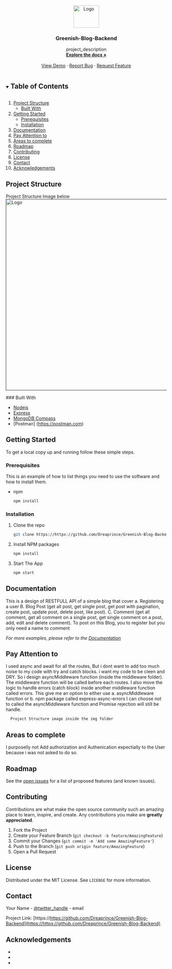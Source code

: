 <!-- PROJECT LOGO -->
<br />
<p align="center">
  <a href="https://https://github.com/Dreaprince/Greenish-Blog-Backend">
    <img src="" alt="Logo" width="80" height="70">
  </a>

  <h3 align="center">Greenish-Blog-Backend</h3>

  <p align="center">
    project_description
    <br />
    <a href="https://https://github.com/Dreaprince/Greenish-Blog-Backend"><strong>Explore the docs »</strong></a>
    <br />
    <br />
    <a href="https://github.com/github_username/repo_name">View Demo</a>
    ·
    <a href="https://github.com/github_username/repo_name/issues">Report Bug</a>
    ·
    <a href="https://github.com/github_username/repo_name/issues">Request Feature</a>
  </p>
</p>



<!-- TABLE OF CONTENTS -->
<details open="open">
  <summary><h2 style="display: inline-block">Table of Contents</h2></summary>
  <ol>
    <li>
      <a href="#about-the-project">Project Structure</a>
      <ul>
        <li><a href="#built-with">Built With</a></li>
      </ul>
    </li>
    <li>
      <a href="#getting-started">Getting Started</a>
      <ul>
        <li><a href="#prerequisites">Prerequisites</a></li>
        <li><a href="#installation">Installation</a></li>
      </ul>
    </li>
    <li><a href="#usage">Documentation</a></li>
    <li><a href="#usage">Pay Attention to</a></li>
    <li><a href="#usage">Areas to complete</a></li>
    <li><a href="#roadmap">Roadmap</a></li>
    <li><a href="#contributing">Contributing</a></li>
    <li><a href="#license">License</a></li>
    <li><a href="#contact">Contact</a></li>
    <li><a href="#acknowledgements">Acknowledgements</a></li>
  </ol>
</details>



<!-- ABOUT THE PROJECT -->
## Project Structure
<p>
 Project Structure Image below
  <a href="">
      <img src="img/project_structure" alt="Logo" width="700" height="600">
  </a>
</p>
### Built With

* [Nodejs](https://nodejs.org/en/)
* [Express](https://expressjs.com)
* [MongoDB Compass](https://www.mongodb.com/try/download/compass)
* [Postman] (https://postman.com)


<!-- GETTING STARTED -->
## Getting Started

To get a local copy up and running follow these simple steps.

### Prerequisites

This is an example of how to list things you need to use the software and how to install them.
* npm
  ```sh
  npm install 
  ```

### Installation

1. Clone the repo
   ```sh
   git clone https://https://github.com/Dreaprince/Greenish-Blog-Backend.git
   ```
2. Install NPM packages
   ```sh
   npm install
   ```
3. Start The App
   ```sh
   npm start
   ```


## Documentation

This is a design of RESTFULL API of a simple blog that cover
a. Registering a user
B. Blog Post (get all post, get single post, get post with pagination, create post, update post, delete post, like post).
C. Comment (get all comment, get all comment on a single post, get single comment on a post, add, edit and delete comment).
To post on this Blog, you to register but you only need a name to comment



_For more examples, please refer to the [Documentation](https://example.com)_


## Pay Attention to

I used async and await for all the routes, But i dont want to add too much noise to my code with try and catch blocks. i want my code to be cleen and DRY.
So i design asyncMiddleware function (inside the middleware folder). The middleware function will be called before each routes.
I also move the logic to handle errors (catch block) inside another middleware function called errors. This give me an option to either use 
a. asyncMiddleware function or
b. npm package called express-async-errors
I can choose not to called the asyncMiddleware function and Promise rejection will still be handle.
 ```sh
   Project Structure image inside the img folder
   ```

## Areas to complete
I purposelly not Add authorization and Authenication expectially to the User because i was not asked to do so.





<!-- ROADMAP -->
## Roadmap

See the [open issues](https://https://github.com/Dreaprince/Greenish-Blog-Backend/issues) for a list of proposed features (and known issues).



<!-- CONTRIBUTING -->
## Contributing

Contributions are what make the open source community such an amazing place to learn, inspire, and create. Any contributions you make are **greatly appreciated**.

1. Fork the Project
2. Create your Feature Branch (`git checkout -b feature/AmazingFeature`)
3. Commit your Changes (`git commit -m 'Add some AmazingFeature'`)
4. Push to the Branch (`git push origin feature/AmazingFeature`)
5. Open a Pull Request



<!-- LICENSE -->
## License

Distributed under the MIT License. See `LICENSE` for more information.



<!-- CONTACT -->
## Contact

Your Name - [@twitter_handle](https://twitter.com/Dreaprince) - email

Project Link: [https://https://github.com/Dreaprince/Greenish-Blog-Backend](https://https://github.com/Dreaprince/Greenish-Blog-Backend)



<!-- ACKNOWLEDGEMENTS -->
## Acknowledgements

* []()
* []()
* []()





